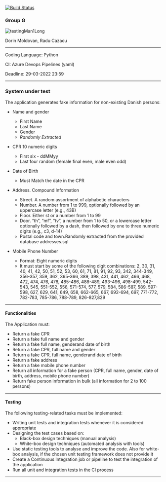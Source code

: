 [![Build Status](https://dev.azure.com/dori1411/testing-course-man1/_apis/build/status/ddorenDK.testing-course-man1?branchName=main)](https://dev.azure.com/dori1411/testing-course-man1/_build/latest?definitionId=2&branchName=main)
### Group G

![testingMan1Long](https://user-images.githubusercontent.com/89907196/160426534-243b9104-da62-4a3b-a5de-6fbd03859a96.png)

Dorin Moldovan, Radu Cazacu

---

Coding Language: Python

CI: Azure Devops Pipelines (yaml)

Deadline: 29-03-2022 23:59

---


### System under test

The application generates fake information for non-existing Danish persons:

- Name and gender 
  - First Name
  - Last Name
  - Gender
  - *Randomly Extracted*

- CPR 10 numeric digits
  - First six - ddMMyy
  - Last four random (female final even, male even odd)

- Date of Birth 
  - Must Match the date in the CPR

- Address. Compound Information
  - Street. A random assortment of alphabetic characters
  - Number. A number from 1 to 999, optionally followed by an uppercase letter (e.g., 43B)
  - Floor. Either st or a number from 1 to 99
  - Door. “th”, “mf”, “tv”, a number from 1 to 50, or a lowercase letter optionally followed by a dash, then followed by one to three numeric digits (e.g., c3, d-14)
  - Postal code and town.Randomly extracted from the provided database addresses.sql

- Mobile Phone Number
  - Format: Eight numeric digits
  - It must start by some of the following digit combinations: 2, 30, 31, 40, 41, 42, 50, 51, 52, 53, 60, 61, 71, 81, 91, 92, 93, 342, 344-349, 356-357, 359, 362, 365-366, 389, 398, 431, 441, 462, 466,  468,  472,  474,  476,  478,  485-486,  488-489,  493-496,  498-499,  542-543,  545,  551-552, 556, 571-574, 577, 579, 584, 586-587, 589, 597-598, 627, 629, 641, 649, 658, 662-665, 667, 692-694, 697, 771-772, 782-783, 785-786, 788-789, 826-827,829

---

#### Functionalities
The Application must:
- Return a fake CPR
- Return a fake full name and gender
- Return a fake full name, genderand date of birth
- Return a fake CPR, full name and gender
- Return a fake CPR, full name, genderand date of birth
- Return a fake address
- Return a fake mobile phone number
- Return all information for a fake person (CPR, full name, gender, date of birth, address, mobile phone number)
- Return fake person information in bulk (all information for 2 to 100 persons)

---

#### Testing 
The following testing-related tasks must be implemented:
- Writing unit tests and integration tests whenever it is considered appropriate
- Designing the test cases based on:
  - Black-box design techniques (manual analysis)
  - White-box design techniques (automated analysis with tools)
- Use static testing tools to analyse and improve the code. Also for white-box analysis, if the chosen unit testing framework does not provide it
- Create a Continuous Integration job or pipeline to test the integration of the application
- Run all unit and integration tests in the CI process

---





